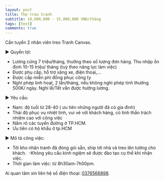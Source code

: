 ```yaml
---
layout: post
title: Thợ treo tranh
subtitle: 10,000,000 - 15,000,000 VND/tháng
tags: [test]
comments: true
---
```


Cần tuyển 2 nhân viên treo Tranh Canvas.

► Quyền lợi:

- Lương cứng 7 triệu/tháng, thưởng theo số lượng đơn hàng. Thu nhập ổn định 10-15 triệu/ tháng (tuỳ theo năng lực làm việc)
- Được phụ cấp, hỗ trợ xăng xe, điện thoại,…
- Được cấp miễn phí đồng phục công ty
- Nghỉ phép linh hoạt, 2 lần/tháng, nếu không nghỉ phép tính thưởng 500K/ ngày. Nghỉ lễ/Tết vẫn được hưởng lương.

► Yêu cầu:

- Nam: độ tuổi từ 28-40 ( ưu tiên những người đã có gia đình)
- Thái độ phục vụ nhiệt tình, vui vẻ với khách hàng, có tinh thần trách nhiệm cao với công việc
- Nắm rõ các tuyến đường ở TP.HCM. 
- Ưu tiên có hộ khẩu ở tp.HCM

► Mô tả công việc:

- Tới kho nhận tranh đã đóng gói sẵn, ship tới nhà và treo lên tường cho khách. 
-Không yêu cầu kinh ngiệm sẽ được đào tạo cụ thể khi nhận việc.
- Thời gian làm việc: từ 8h30am-7h00pm.

Ai quan tâm xin liên hệ số điện thoại: [0376566898](tel:0376566898).